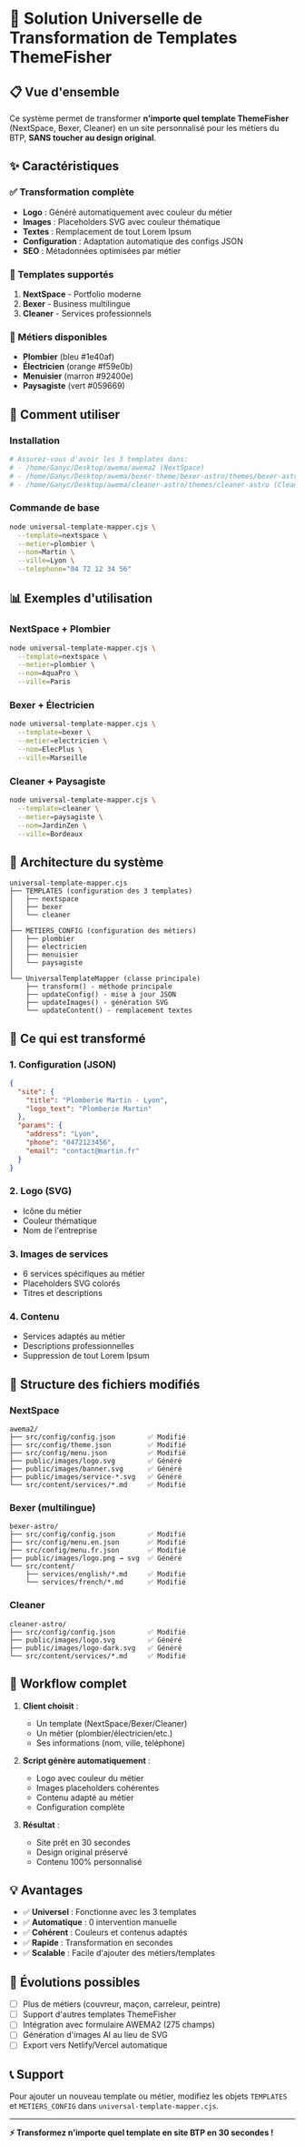# 🚀 Solution Universelle de Transformation de Templates ThemeFisher

## 📋 Vue d'ensemble

Ce système permet de transformer **n'importe quel template ThemeFisher** (NextSpace, Bexer, Cleaner) en un site personnalisé pour les métiers du BTP, **SANS toucher au design original**.

## ✨ Caractéristiques

### ✅ Transformation complète
- **Logo** : Généré automatiquement avec couleur du métier
- **Images** : Placeholders SVG avec couleur thématique
- **Textes** : Remplacement de tout Lorem Ipsum
- **Configuration** : Adaptation automatique des configs JSON
- **SEO** : Métadonnées optimisées par métier

### 🎨 Templates supportés
1. **NextSpace** - Portfolio moderne
2. **Bexer** - Business multilingue
3. **Cleaner** - Services professionnels

### 🔧 Métiers disponibles
- **Plombier** (bleu #1e40af)
- **Électricien** (orange #f59e0b)
- **Menuisier** (marron #92400e)
- **Paysagiste** (vert #059669)

## 🎯 Comment utiliser

### Installation
```bash
# Assurez-vous d'avoir les 3 templates dans:
# - /home/Ganyc/Desktop/awema/awema2 (NextSpace)
# - /home/Ganyc/Desktop/awema/bexer-theme/bexer-astro/themes/bexer-astro (Bexer)
# - /home/Ganyc/Desktop/awema/cleaner-astro/themes/cleaner-astro (Cleaner)
```

### Commande de base
```bash
node universal-template-mapper.cjs \
  --template=nextspace \
  --metier=plombier \
  --nom=Martin \
  --ville=Lyon \
  --telephone="04 72 12 34 56"
```

## 📊 Exemples d'utilisation

### NextSpace + Plombier
```bash
node universal-template-mapper.cjs \
  --template=nextspace \
  --metier=plombier \
  --nom=AquaPro \
  --ville=Paris
```

### Bexer + Électricien
```bash
node universal-template-mapper.cjs \
  --template=bexer \
  --metier=electricien \
  --nom=ElecPlus \
  --ville=Marseille
```

### Cleaner + Paysagiste
```bash
node universal-template-mapper.cjs \
  --template=cleaner \
  --metier=paysagiste \
  --nom=JardinZen \
  --ville=Bordeaux
```

## 🔄 Architecture du système

```
universal-template-mapper.cjs
├── TEMPLATES (configuration des 3 templates)
│   ├── nextspace
│   ├── bexer
│   └── cleaner
│
├── METIERS_CONFIG (configuration des métiers)
│   ├── plombier
│   ├── electricien
│   ├── menuisier
│   └── paysagiste
│
└── UniversalTemplateMapper (classe principale)
    ├── transform() - méthode principale
    ├── updateConfig() - mise à jour JSON
    ├── updateImages() - génération SVG
    └── updateContent() - remplacement textes
```

## 🎨 Ce qui est transformé

### 1. Configuration (JSON)
```json
{
  "site": {
    "title": "Plomberie Martin - Lyon",
    "logo_text": "Plomberie Martin"
  },
  "params": {
    "address": "Lyon",
    "phone": "0472123456",
    "email": "contact@martin.fr"
  }
}
```

### 2. Logo (SVG)
- Icône du métier
- Couleur thématique
- Nom de l'entreprise

### 3. Images de services
- 6 services spécifiques au métier
- Placeholders SVG colorés
- Titres et descriptions

### 4. Contenu
- Services adaptés au métier
- Descriptions professionnelles
- Suppression de tout Lorem Ipsum

## 📝 Structure des fichiers modifiés

### NextSpace
```
awema2/
├── src/config/config.json        ✅ Modifié
├── src/config/theme.json         ✅ Modifié
├── src/config/menu.json          ✅ Modifié
├── public/images/logo.svg        ✅ Généré
├── public/images/banner.svg      ✅ Généré
├── public/images/service-*.svg   ✅ Généré
└── src/content/services/*.md     ✅ Modifié
```

### Bexer (multilingue)
```
bexer-astro/
├── src/config/config.json        ✅ Modifié
├── src/config/menu.en.json       ✅ Modifié
├── src/config/menu.fr.json       ✅ Modifié
├── public/images/logo.png → svg  ✅ Généré
└── src/content/
    ├── services/english/*.md     ✅ Modifié
    └── services/french/*.md      ✅ Modifié
```

### Cleaner
```
cleaner-astro/
├── src/config/config.json        ✅ Modifié
├── public/images/logo.svg        ✅ Généré
├── public/images/logo-dark.svg   ✅ Généré
└── src/content/services/*.md     ✅ Modifié
```

## 🚀 Workflow complet

1. **Client choisit** :
   - Un template (NextSpace/Bexer/Cleaner)
   - Un métier (plombier/électricien/etc.)
   - Ses informations (nom, ville, téléphone)

2. **Script génère automatiquement** :
   - Logo avec couleur du métier
   - Images placeholders cohérentes
   - Contenu adapté au métier
   - Configuration complète

3. **Résultat** :
   - Site prêt en 30 secondes
   - Design original préservé
   - Contenu 100% personnalisé

## 💡 Avantages

- ✅ **Universel** : Fonctionne avec les 3 templates
- ✅ **Automatique** : 0 intervention manuelle
- ✅ **Cohérent** : Couleurs et contenus adaptés
- ✅ **Rapide** : Transformation en secondes
- ✅ **Scalable** : Facile d'ajouter des métiers/templates

## 🔮 Évolutions possibles

- [ ] Plus de métiers (couvreur, maçon, carreleur, peintre)
- [ ] Support d'autres templates ThemeFisher
- [ ] Intégration avec formulaire AWEMA2 (275 champs)
- [ ] Génération d'images AI au lieu de SVG
- [ ] Export vers Netlify/Vercel automatique

## 📞 Support

Pour ajouter un nouveau template ou métier, modifiez les objets `TEMPLATES` et `METIERS_CONFIG` dans `universal-template-mapper.cjs`.

---

**⚡ Transformez n'importe quel template en site BTP en 30 secondes !**